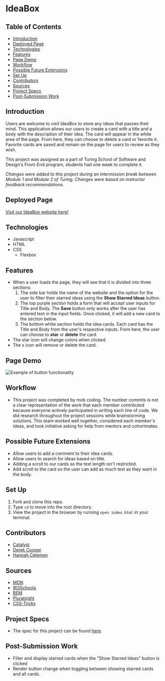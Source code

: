 # IdeaBox

## Table of Contents
  - [Introduction](#introduction)
  - [Deployed Page](#deployed-page)
  - [Technologies](#technologies)
  - [Features](#features)
  - [Page Demo](#page-demo)
  - [Workflow](#workflow)
  - [Possible Future Extensions](#possible-future-extensions)
  - [Set Up](#set-up)
  - [Contributors](#contributors)
  - [Sources](#sources)
  - [Project Specs](#project-specs)
  - [Post-Submission Work](#post-submission-work)

## Introduction
  Users are welcome to visit IdeaBox to store any ideas that passes their mind. This application allows our users to create a card with a title and a body with the description of their idea. The card will appear in the white area of the page. From here, they can choose to delete a card or favorite it. Favorite cards are saved and remain on the page for users to review as they wish.

  This project was assigned as a part of Turing School of Software and Design's Front-End program, students had one week to complete it.

  *Changes were added to this project during an intermission break between Module 1 and Module 2 of Turing. Changes were based on instructor feedback recommendations.*

## Deployed Page
[Visit our IdeaBox website here!](https://ohclaire.github.io/ideabox-group-project/)

## Technologies
- Javascript
- HTML
- CSS
  - Flexbox


## Features
- When a user loads the page, they will see that it is divided into three sections: 
  1. The side bar holds the name of the website and the option for the user to filter their starred ideas using the **Show Starred Ideas** button. 
  2. The top purple section holds a form that will accept user inputs for Title and Body. The **Save** button only works after the user has entered text in the input fields. Once clicked, it will add a new card to the section below. 
  3. The bottom white section holds the idea cards. Each card has the Title and Body from the user's respective inputs. From here, the user can choose to **star** or **delete** the card. 
- The star icon will change colors when clicked.
- The x icon will remove or delete the card.

## Page Demo
![Example of button functionality](https://media.giphy.com/media/rxkhdjpUekW9SHgyL5/giphy.gif)

## Workflow
- This project was completed by mob coding. The number commits is not a clear representation of the work that each member contributed because everyone actively participated in writing each line of code. We did research throughout the project sessions while brainstorming solutions. This team worked well together, considered each member's ideas, and took initiative asking for help from mentors and cohortmates. 

## Possible Future Extensions
- Allow users to add a comment to their idea cards.
- Allow users to search for ideas based on title.
- Adding a scroll to our cards so the text length isn't restricted. 
- Add scroll to the card so the user can add as much text as they want in the body.

## Set Up
1. Fork and clone this repo.
2. Type `cd` to move into the root directory.
3. View the project in the browser by running `open index.html` in your terminal.

## Contributors
- [Catalyst](https://www.linkedin.com/in/catalyst-278156246/)
- [Derek Cooper](https://www.linkedin.com/in/derek-cooper-a8798323a/)
- [Hannah Celemen](https://www.linkedin.com/in/hannah-celemen/)

## Sources
- [MDN](https://developer.mozilla.org/en-US/docs/Learn/HTML/Howto/Use_data_attributes)
- [W3Schools](https://www.w3schools.com/cssref/pr_class_cursor.asp)
- [BEM](http://getbem.com/introduction/)
- [Pluralsight](https://www.pluralsight.com/guides/semantic-html)
- [CSS-Tricks](css-tricks.com/snippets/css/a-guide-to-flexbox/)


## Project Specs
- The spec for this project can be found [here](https://frontend.turing.edu/projects/module-1/ideabox-group-v2.html).

## Post-Submission Work
- Filter and display starred cards when the "Show Starred Ideas" button is clicked
- Render button change when toggling between showing starred cards and all cards.

